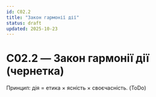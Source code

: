 ```yaml
---
id: C02.2
title: "Закон гармонії дії"
status: draft
updated: 2025-10-23
---
```

# C02.2 — Закон гармонії дії (чернетка)
Принцип: дія = етика × ясність × своєчасність. (ToDo)
